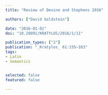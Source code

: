 ```yaml
---
title: "Review of Devine and Stephens 2016"

authors: ["David Goldstein"]

date: "2016-01-01"
doi: "10.29091/KRATYLOS/2016/1/11"

publication_types: ["2"]
publication: "_Kratylos_ 61:155–163"
tags:
- Latin
- Semantics


selected: false
featured: false

---
```

